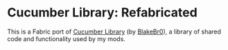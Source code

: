 # Cucumber Library: Refabricated 

This is a Fabric port of [Cucumber Library](https://www.curseforge.com/minecraft/mc-mods/cucumber) (by [BlakeBr0](https://www.curseforge.com/members/blakebr0)), a library of shared code and functionality used by my mods.
